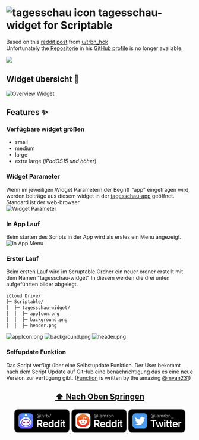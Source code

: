 # <img title="tagesschau icon" src="https://www.tagesschau.de/res/assets/image/favicon/favicon.ico" width="30"/> tagesschau-widget for Scriptable
Based on this [reddit post](https://www.reddit.com/r/Scriptable/comments/jm17ra/tagesschaude_widget/?utm_source=share&utm_medium=web2x&context=3) from [u/trbn_hck](https://www.reddit.com/user/trbn_hck/)    
Unfortunately the [Repositorie](https://github.com/trbnhck/scriptable-scripts/tree/main/tagesschau-widget) in his [GitHub profile](https://github.com/trbnhck) is no longer available.

![](https://img.shields.io/badge/Version-1.0-blue.svg?style=flat)

## Widget übersicht 👀

<img title="Overview Widget" src="" width="500"/>

## Features ✨

### Verfügbare widget größen
- small
- medium
- large
- extra large (_iPadOS15 und höher_)

### Widget Parameter
Wenn im jeweiligen Widget Parametern der Begriff "app" eingetragen wird, werden beiträge aus diesem widget in der [tagesschau-app](https://apps.apple.com/de/app/tagesschau-nachrichten/id401644893) geöffnet.
Standard ist der web-browser.    
<img title="Widget Parameter" src="" width="250"/>

### In App Lauf
Beim starten des Scripts in der App wird als erstes ein Menu angezeigt.    
<img title="In App Menu" src="" width="250"/>

### Erster Lauf
Beim ersten Lauf wird im Scruptable Ordner ein neuer ordner erstellt mit dem Namen "tagesschau-widget"
In diesem werden die drei unten aufgeführten bilder abgelegt.

```
iCloud Drive/
├─ Scriptable/
│  ├─ tagesschau-widget/
│  │  ├─ appIcon.png
│  │  ├─ background.png
│  │  ├─ header.png
```
<img title="appIcon.png" src="https://is2-ssl.mzstatic.com/image/thumb/Purple122/v4/e4/53/54/e45354a1-b99f-8a00-2d1c-d260607c2ec0/AppIcon-0-0-1x_U007emarketing-0-0-0-7-0-0-sRGB-0-0-0-GLES2_U002c0-512MB-85-220-0-0.png/512x512bb.png" width="70"/> <img title="background.png" src="http://www.tagesschau.de/infoscreen/img/background-16-9-HD.png" width="125"/> <img title="header.png" src="https://upload.wikimedia.org/wikipedia/commons/thumb/3/3c/Tagesschau_Logo_2015.svg/462px-Tagesschau_Logo_2015.svg.png" width="350"/> 

### Selfupdate Funktion
Das Script verfügt über eine Selbstupdate Funktion.
Der User bekommt nach dem Script Update auf GitHub eine benachrichtigung das es eine neue Version zur verfügung gibt. ([Function](https://github.com/mvan231/Scriptable#updater-mechanism-code-example "GitHub Repo") is written by the amazing [@mvan231](https://twitter.com/mvan231 "Twitter"))


<h2 style="font-size:1"
<p align="center" style="font-size:10vw">
   <a href="https://github.com/iamrbn/Reddit-Widget/blob/main/README.md#reddit-user-widget-for-scriptable-"> ⬆️ Nach Oben Springen </a>
</p>
</h2>
 
<p align="center">
  <a href="https://reddit.com/user/hrb7/">
    <img title="My first reddit account @hrb7" src="https://github.com/iamrbn/slack-status/blob/main/Images/Badges/apollo_black.png" width="150"/>
  </a>
  <a href="https://reddit.com/user/iamrbn/">
    <img title="My second Reddit @iamrbn" src="https://github.com/iamrbn/slack-status/blob/08d06ec886dcef950a8acbf4983940ad7fb8bed9/Images/Badges/reddit_black_iamrbn.png" width="150"/>
  </a>
  <a href="https://twitter.com/iamrbn_/">
    <img title="Follow Me On Twitter @iamrbn_" src="https://github.com/iamrbn/slack-status/blob/ae62582b728c2e2ad8ea6a55cc7729cf71bfaeab/Images/Badges/twitter_black.png" width="155"/>
  </a>
</p>
